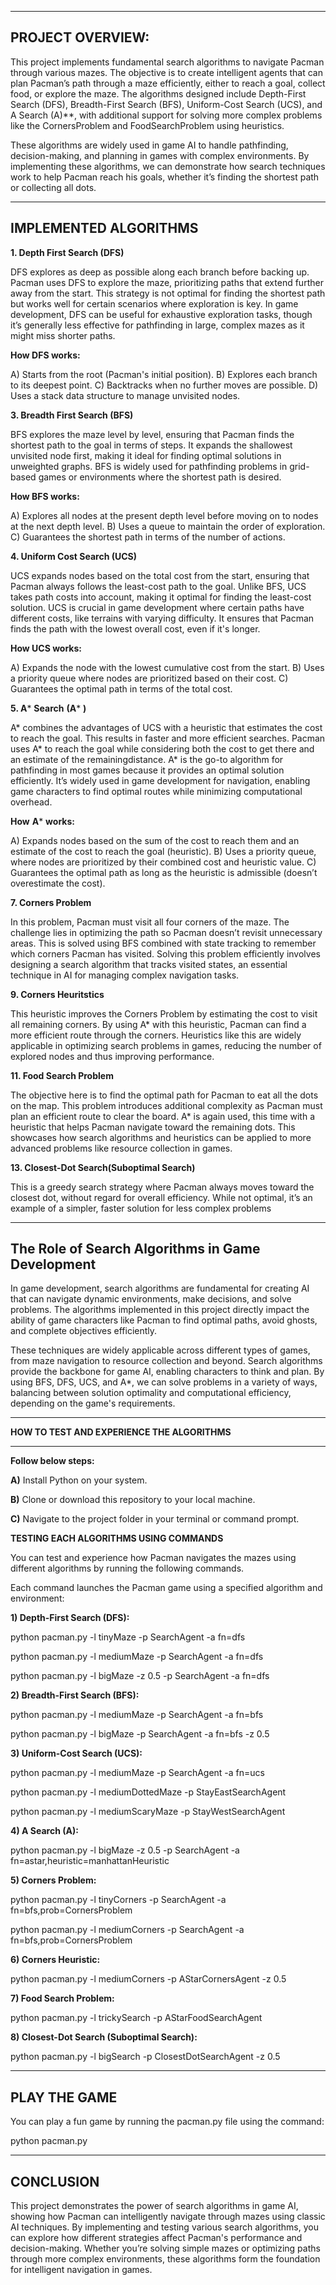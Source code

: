 ----------------------------------------------------------------------------------------------------------------------------------------------------------------------------------------------------------------------------------------------------------------------------
**PROJECT OVERVIEW:**
----------------------------------------------------------------------------------------------------------------------------------------------------------------------------------------------------------------------------------------------------------------------------
This project implements fundamental search algorithms to navigate Pacman through various mazes. The objective is to create intelligent agents that can plan Pacman’s path through a maze efficiently, either to reach a goal, collect food, or explore the maze. The algorithms designed include Depth-First Search (DFS), Breadth-First Search (BFS), Uniform-Cost Search (UCS), and A Search (A)**, with additional support for solving more complex problems like the CornersProblem and FoodSearchProblem using heuristics.

These algorithms are widely used in game AI to handle pathfinding, decision-making, and planning in games with complex environments. By implementing these algorithms, we can demonstrate how search techniques work to help Pacman reach his goals, whether it’s finding the shortest path or collecting all dots.

----------------------------------------------------------------------------------------------------------------------------------------------------------------------------------------------------------------------------------------------------------------------------
**IMPLEMENTED ALGORITHMS**
----------------------------------------------------------------------------------------------------------------------------------------------------------------------------------------------------------------------------------------------------------------------------

**1. Depth First Search (DFS)**

DFS explores as deep as possible along each branch before backing up. Pacman uses DFS to explore the maze, prioritizing paths that extend further away from the start. This strategy is not optimal for finding the shortest path but works well for certain scenarios where exploration is key.
In game development, DFS can be useful for exhaustive exploration tasks, though it’s generally less effective for pathfinding in large, complex mazes as it might miss shorter paths.

**How DFS works:**

A) Starts from the root (Pacman's initial position).
B) Explores each branch to its deepest point.
C) Backtracks when no further moves are possible.
D) Uses a stack data structure to manage unvisited nodes.
   
**3. Breadth First Search (BFS)**

BFS explores the maze level by level, ensuring that Pacman finds the shortest path to the goal in terms of steps. It expands the shallowest unvisited node first, making it ideal for finding optimal solutions in unweighted graphs.
BFS is widely used for pathfinding problems in grid-based games or environments where the shortest path is desired.

**How BFS works:**

A) Explores all nodes at the present depth level before moving on to nodes at the next depth level.
B) Uses a queue to maintain the order of exploration.
C) Guarantees the shortest path in terms of the number of actions.

**4. Uniform Cost Search (UCS)**

UCS expands nodes based on the total cost from the start, ensuring that Pacman always follows the least-cost path to the goal. Unlike BFS, UCS takes path costs into account, making it optimal for finding the least-cost solution.
UCS is crucial in game development where certain paths have different costs, like terrains with varying difficulty. It ensures that Pacman finds the path with the lowest overall cost, even if it's longer.

**How UCS works:**

A) Expands the node with the lowest cumulative cost from the start.
B) Uses a priority queue where nodes are prioritized based on their cost.
C) Guarantees the optimal path in terms of the total cost.

**5. A*** **Search** **(A*** **)**

A* combines the advantages of UCS with a heuristic that estimates the cost to reach the goal. This results in faster and more efficient searches. Pacman uses A* to reach the goal while considering both the cost to get there and an estimate of the remainingdistance.
A* is the go-to algorithm for pathfinding in most games because it provides an optimal solution efficiently. It’s widely used in game development for navigation, enabling game characters to find optimal routes while minimizing computational overhead.

**How** **A*** **works:**

A) Expands nodes based on the sum of the cost to reach them and an estimate of the cost to reach the goal (heuristic).
B) Uses a priority queue, where nodes are prioritized by their combined cost and heuristic value.
C) Guarantees the optimal path as long as the heuristic is admissible (doesn’t overestimate the cost).

**7. Corners Problem**

In this problem, Pacman must visit all four corners of the maze. The challenge lies in optimizing the path so Pacman doesn’t revisit unnecessary areas. This is solved using BFS combined with state tracking to remember which corners Pacman has visited.
Solving this problem efficiently involves designing a search algorithm that tracks visited states, an essential technique in AI for managing complex navigation tasks.

**9. Corners Heuritstics**

This heuristic improves the Corners Problem by estimating the cost to visit all remaining corners. By using A* with this heuristic, Pacman can find a more efficient route through the corners.
Heuristics like this are widely applicable in optimizing search problems in games, reducing the number of explored nodes and thus improving performance.

**11. Food Search Problem**

The objective here is to find the optimal path for Pacman to eat all the dots on the map. This problem introduces additional complexity as Pacman must plan an efficient route to clear the board. A* is again used, this time with a heuristic that helps Pacman navigate toward the remaining dots.
This showcases how search algorithms and heuristics can be applied to more advanced problems like resource collection in games.

**13. Closest-Dot Search(Suboptimal Search)**

This is a greedy search strategy where Pacman always moves toward the closest dot, without regard for overall efficiency. While not optimal, it’s an example of a simpler, faster solution for less complex problems

----------------------------------------------------------------------------------------------------------------------------------------------------------------------------------------------------------------------------------------------------------------------------
**The Role of Search Algorithms in Game Development**
----------------------------------------------------------------------------------------------------------------------------------------------------------------------------------------------------------------------------------------------------------------------------

In game development, search algorithms are fundamental for creating AI that can navigate dynamic environments, make decisions, and solve problems. The algorithms implemented in this project directly impact the ability of game characters like Pacman to find optimal paths, avoid ghosts, and complete objectives efficiently. 

These techniques are widely applicable across different types of games, from maze navigation to resource collection and beyond. Search algorithms provide the backbone for game AI, enabling characters to think and plan. By using BFS, DFS, UCS, and A*, we can solve problems in a variety of ways, balancing between solution optimality and computational efficiency, depending on the game's requirements.

----------------------------------------------------------------------------------------------------------------------------------------------------------------------------------------------------------------------------------------------------------------------------

**HOW TO TEST AND EXPERIENCE THE ALGORITHMS**

----------------------------------------------------------------------------------------------------------------------------------------------------------------------------------------------------------------------------------------------------------------------------

**Follow below steps:**

**A)** Install Python on your system.

**B)** Clone or download this repository to your local machine.

**C)** Navigate to the project folder in your terminal or command prompt.



**TESTING EACH ALGORITHMS USING COMMANDS**

You can test and experience how Pacman navigates the mazes using different algorithms by running the following commands. 

Each command launches the Pacman game using a specified algorithm and environment:

**1) Depth-First Search (DFS):**

python pacman.py -l tinyMaze -p SearchAgent -a fn=dfs

python pacman.py -l mediumMaze -p SearchAgent -a fn=dfs

python pacman.py -l bigMaze -z 0.5 -p SearchAgent -a fn=dfs

**2) Breadth-First Search (BFS):**

python pacman.py -l mediumMaze -p SearchAgent -a fn=bfs

python pacman.py -l bigMaze -p SearchAgent -a fn=bfs -z 0.5

**3) Uniform-Cost Search (UCS):**

python pacman.py -l mediumMaze -p SearchAgent -a fn=ucs

python pacman.py -l mediumDottedMaze -p StayEastSearchAgent

python pacman.py -l mediumScaryMaze -p StayWestSearchAgent

**4) A Search (A):**

python pacman.py -l bigMaze -z 0.5 -p SearchAgent -a fn=astar,heuristic=manhattanHeuristic

**5) Corners Problem:**

python pacman.py -l tinyCorners -p SearchAgent -a fn=bfs,prob=CornersProblem

python pacman.py -l mediumCorners -p SearchAgent -a fn=bfs,prob=CornersProblem

**6) Corners Heuristic:**

python pacman.py -l mediumCorners -p AStarCornersAgent -z 0.5

**7) Food Search Problem:**
   
python pacman.py -l trickySearch -p AStarFoodSearchAgent

**8) Closest-Dot Search (Suboptimal Search):**

python pacman.py -l bigSearch -p ClosestDotSearchAgent -z 0.5

----------------------------------------------------------------------------------------------------------------------------------------------------------------------------------------------------------------------------------------------------------------------------
**PLAY THE GAME**
----------------------------------------------------------------------------------------------------------------------------------------------------------------------------------------------------------------------------------------------------------------------------

You can play a fun game by running the pacman.py file using the command:

python pacman.py

----------------------------------------------------------------------------------------------------------------------------------------------------------------------------------------------------------------------------------------------------------------------------
**CONCLUSION**
----------------------------------------------------------------------------------------------------------------------------------------------------------------------------------------------------------------------------------------------------------------------------
This project demonstrates the power of search algorithms in game AI, showing how Pacman can intelligently navigate through mazes using classic AI techniques. By implementing and testing various search algorithms, you can explore how different strategies affect Pacman's performance and decision-making. Whether you’re solving simple mazes or optimizing paths through more complex environments, these algorithms form the foundation for intelligent navigation in games.
